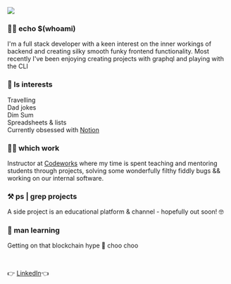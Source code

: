 <p>
  <img src="https://s8.gifyu.com/images/HI-IM-MAYLYNN-2.gif"/>
</p>

### 🙋‍♀️ echo $(whoami)
I'm a full stack developer with a keen interest on the inner workings of backend and creating silky smooth funky frontend functionality. Most recently I've been enjoying creating projects with graphql and playing with the CLI 

### 🤟 ls interests 
Travelling <br>
Dad jokes <br>
Dim Sum <br>
Spreadsheets & lists <br>
Currently obsessed with [Notion](https://www.notion.so/) 

### 👩‍💻 which work
Instructor at [Codeworks](https://codeworks.me/) where my time is spent teaching and mentoring students through projects, solving some wonderfully filthy fiddly bugs && working on our internal software. 

### ⚒️ ps | grep projects
A side project is an educational platform & channel - hopefully out soon! 🤓

### 🌱 man learning
Getting on that blockchain hype 🚋 choo choo

<br>

👉 [LinkedIn](https://www.linkedin.com/in/maylynn-ng/)👈 
